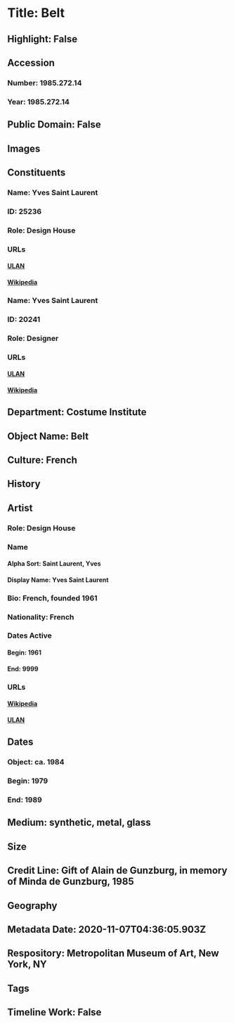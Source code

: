 # Title: Belt
## Highlight: False
## Accession
### Number: 1985.272.14
### Year: 1985.272.14
## Public Domain: False
## Images
## Constituents
### Name: Yves Saint Laurent
### ID: 25236
### Role: Design House
### URLs
#### [ULAN](http://vocab.getty.edu/page/ulan/500331498)
#### [Wikipedia](https://www.wikidata.org/wiki/Q2282172)
### Name: Yves Saint Laurent
### ID: 20241
### Role: Designer
### URLs
#### [ULAN](http://vocab.getty.edu/page/ulan/500023723)
#### [Wikipedia](https://www.wikidata.org/wiki/Q171556)
## Department: Costume Institute
## Object Name: Belt
## Culture: French
## History
## Artist
### Role: Design House
### Name
#### Alpha Sort: Saint Laurent, Yves
#### Display Name: Yves Saint Laurent
### Bio: French, founded 1961
### Nationality: French
### Dates Active
#### Begin: 1961
#### End: 9999
### URLs
#### [Wikipedia](https://www.wikidata.org/wiki/Q2282172)
#### [ULAN](http://vocab.getty.edu/page/ulan/500331498)
## Dates
### Object: ca. 1984
### Begin: 1979
### End: 1989
## Medium: synthetic, metal, glass
## Size
## Credit Line: Gift of Alain de Gunzburg, in memory of Minda de Gunzburg, 1985
## Geography
## Metadata Date: 2020-11-07T04:36:05.903Z
## Respository: Metropolitan Museum of Art, New York, NY
## Tags
## Timeline Work: False